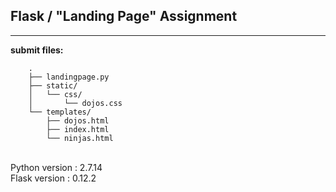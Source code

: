 ## Flask / "Landing Page" Assignment

----

**submit files:**<br />

```
    .
    ├── landingpage.py
    ├── static/
    │   └── css/
    │       └── dojos.css 
    └── templates/
        ├── dojos.html
        ├── index.html
        └── ninjas.html
```

<br />
Python version : 2.7.14<br />
Flask version : 0.12.2<br />
<br />